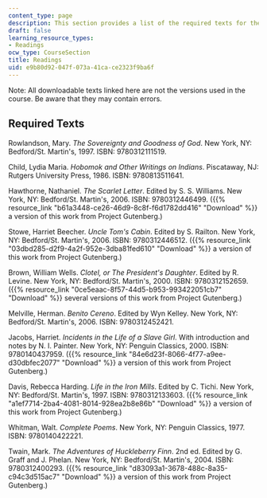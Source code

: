```yaml
---
content_type: page
description: This section provides a list of the required texts for the course.
draft: false
learning_resource_types:
- Readings
ocw_type: CourseSection
title: Readings
uid: e9b80d92-047f-073a-41ca-ce2323f9ba6f
---
```

Note: All downloadable texts linked here are not the versions used in the course. Be aware that they may contain errors.

## Required Texts

Rowlandson, Mary. *The Sovereignty and Goodness of God*. New York, NY: Bedford/St. Martin's, 1997. ISBN: 9780312111519.

Child, Lydia Maria. *Hobomok and Other Writings on Indians*. Piscataway, NJ: Rutgers University Press, 1986. ISBN: 9780813511641. 

Hawthorne, Nathaniel. *The Scarlet Letter*. Edited by S. S. Williams. New York, NY: Bedford/St. Martin's, 2006. ISBN: 9780312446499. ({{% resource_link "b61a3448-ce26-46d9-8c8f-f6d1782dd416" "Download" %}} a version of this work from Project Gutenberg.)

Stowe, Harriet Beecher. *Uncle Tom's Cabin*. Edited by S. Railton. New York, NY: Bedford/St. Martin's, 2006. ISBN: 9780312446512. ({{% resource_link "03dbd285-d2f9-4a2f-952e-3dba81fed610" "Download" %}} a version of this work from Project Gutenberg.)

Brown, William Wells. *Clotel, or The President's Daughter*. Edited by R. Levine. New York, NY: Bedford/St. Martin's, 2000. ISBN: 9780312152659. ({{% resource_link "0ce5eaac-8f57-44d5-b953-993422051cb7" "Download" %}} several versions of this work from Project Gutenberg.)

Melville, Herman. *Benito Cereno*. Edited by Wyn Kelley. New York, NY: Bedford/St. Martin's, 2006. ISBN: 9780312452421.

Jacobs, Harriet. *Incidents in the Life of a Slave Girl*. With introduction and notes by N. I. Painter. New York, NY: Penguin Classics, 2000. ISBN: 9780140437959. ({{% resource_link "84e6d23f-8066-4f77-a9ee-d30dbfec2077" "Download" %}} a version of this work from Project Gutenberg.)

Davis, Rebecca Harding. *Life in the Iron Mills*. Edited by C. Tichi. New York, NY: Bedford/St. Martin's, 1997. ISBN: 9780312133603. ({{% resource_link "a1ef7714-2ba4-4081-8014-928ea2b8e86b" "Download" %}} a version of this work from Project Gutenberg.)

Whitman, Walt. *Complete Poems*. New York, NY: Penguin Classics, 1977. ISBN: 9780140422221.

Twain, Mark. *The Adventures of Huckleberry Finn*. 2nd ed. Edited by G. Graff and J. Phelan. New York, NY: Bedford/St. Martin's, 2004. ISBN: 9780312400293. ({{% resource_link "d83093a1-3678-488c-8a35-c94c3d515ac7" "Download" %}} a version of this work from Project Gutenberg.)